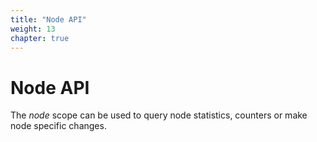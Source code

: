 ```yaml
---
title: "Node API"
weight: 13
chapter: true
---
```


# Node API

The *node* scope can be used to query node statistics, counters or make
node specific changes.
